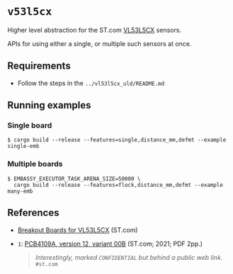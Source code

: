 # `v53l5cx`

Higher level abstraction for the ST.com [VL53L5CX](https://www.st.com/en/imaging-and-photonics-solutions/vl53l5cx.html) sensors.

APIs for using either a single, or multiple such sensors at once.


## Requirements

- Follow the steps in the `../vl53l5cx_uld/README.md` 


## Running examples

### Single board

```
$ cargo build --release --features=single,distance_mm,defmt --example single-emb
```

### Multiple boards

```
$ EMBASSY_EXECUTOR_TASK_ARENA_SIZE=50000 \
  cargo build --release --features=flock,distance_mm,defmt --example many-emb
```


## References

- [Breakout Boards for VL53L5CX](https://www.st.com/en/evaluation-tools/vl53l5cx-satel.html) (ST.com)
- `1`: [PCB4109A, version 12, variant 00B](https://www.st.com/resource/en/schematic_pack/pcb4109a-00b-sch012.pdf) (ST.com; 2021; PDF 2pp.)

	>*Interestingly, marked `CONFIDENTIAL` but behind a public web link.* `#st.com`
